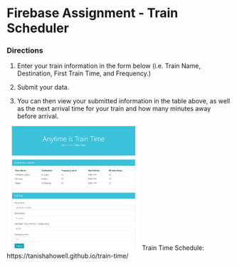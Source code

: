 # Firebase Assignment - Train Scheduler

### Directions

1. Enter your train information in the form below (i.e. Train Name, Destination, First Train Time, and Frequency.)

2. Submit your data.

3. You can then view your submitted information in the table above, as well as the next arrival time for your train and how many minutes away before arrival.

<img src="assets\images\train-time-image.jpg" alt="Photo of Train Time app" width="300">
Train Time Schedule: https://tanishahowell.github.io/train-time/
